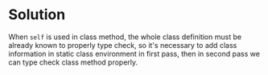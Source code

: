 # Solution

When `self` is used in class method, the whole class definition must be already known to properly type check, so it's necessary to add class information in static class environment in first pass, then in second pass we can type check class method properly.
